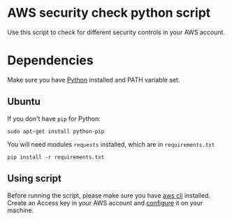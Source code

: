 # AWS security check python script
Use this script to check for different security controls in your AWS account.

Dependencies
=======
Make sure you have [Python](https://www.python.org/downloads/) installed and PATH variable set.

Ubuntu
-----
If you don't have ```pip``` for Python:
```
sudo apt-get install python-pip
```
You will need modules ```requests``` installed, which are in ```requirements.txt```
```
pip install -r requirements.txt
```

Using script
-----
Before running the script, please make sure you have [aws cli](https://docs.aws.amazon.com/cli/latest/userguide/installing.html) installed. Create an Access key in your AWS account and [configure](https://docs.aws.amazon.com/cli/latest/userguide/cli-chap-getting-started.html) it on your machine.